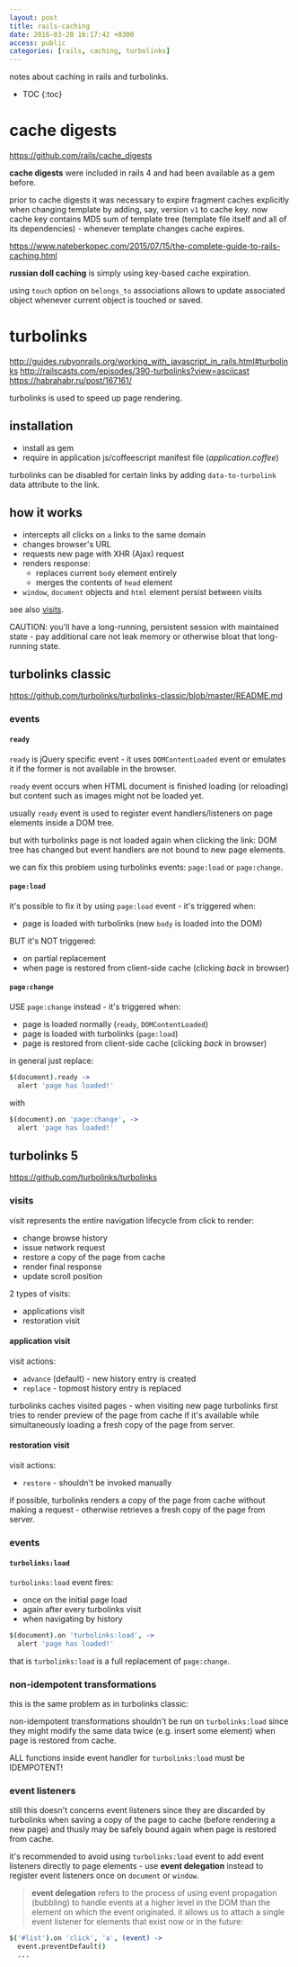 ```yaml
---
layout: post
title: rails-caching
date: 2016-03-20 16:17:42 +0300
access: public
categories: [rails, caching, turbolinks]
---
```


notes about caching in rails and turbolinks.

<!-- more -->

* TOC
{:toc}

# cache digests

<https://github.com/rails/cache_digests>

**cache digests** were included in rails 4 and had been available as a gem before.

prior to cache digests it was necessary to expire fragment caches explicitly
when changing template by adding, say, version `v1` to cache key.
now cache key contains MD5 sum of template tree (template file itself and
all of its dependencies) - whenever template changes cache expires.

<https://www.nateberkopec.com/2015/07/15/the-complete-guide-to-rails-caching.html>

**russian doll caching** is simply using key-based cache expiration.

using `touch` option on `belongs_to` associations allows to update
associated object whenever current object is touched or saved.

# turbolinks

<http://guides.rubyonrails.org/working_with_javascript_in_rails.html#turbolinks>
<http://railscasts.com/episodes/390-turbolinks?view=asciicast>
<https://habrahabr.ru/post/167161/>

turbolinks is used to speed up page rendering.

## installation

- install as gem
- require in application js/coffeescript manifest file (_application.coffee_)

turbolinks can be disabled for certain links by adding `data-to-turbolink`
data attribute to the link.

## how it works

- intercepts all clicks on `a` links to the same domain
- changes browser's URL
- requests new page with XHR (Ajax) request
- renders response:
  - replaces current `body` element entirely
  - merges the contents of `head` element
- `window`, `document` objects and `html` element persist between visits

see also [visits](#visits).

CAUTION: you'll have a long-running, persistent session with maintained state -
pay additional care not leak memory or otherwise bloat that long-running state.

## turbolinks classic

<https://github.com/turbolinks/turbolinks-classic/blob/master/README.md>

### events

#### `ready`

`ready` is jQuery specific event - it uses `DOMContentLoaded` event or
emulates it if the former is not available in the browser.

`ready` event occurs when HTML document is finished loading (or reloading)
but content such as images might not be loaded yet.

usually `ready` event is used to register event handlers/listeners
on page elements inside a DOM tree.

but with turbolinks page is not loaded again when clicking the link:
DOM tree has changed but event handlers are not bound to new page elements.

we can fix this problem using turbolinks events: `page:load` or `page:change`.

#### `page:load`

it's possible to fix it by using `page:load` event - it's triggered when:

- page is loaded with turbolinks (new `body` is loaded into the DOM)

BUT it's NOT triggered:

- on partial replacement
- when page is restored from client-side cache (clicking *back* in browser)

#### `page:change`

USE `page:change` instead - it's triggered when:

- page is loaded normally (`ready`, `DOMContentLoaded`)
- page is loaded with turbolinks (`page:load`)
- page is restored from client-side cache (clicking *back* in browser)

in general just replace:

```coffeescript
$(document).ready ->
  alert 'page has loaded!'
```

with

```coffeescript
$(document).on 'page:change', ->
  alert 'page has loaded!'
```

## turbolinks 5

<https://github.com/turbolinks/turbolinks>

### visits

visit represents the entire navigation lifecycle from click to render:

- change browse history
- issue network request
- restore a copy of the page from cache
- render final response
- update scroll position

2 types of visits:

- applications visit
- restoration visit

#### application visit

visit actions:

- `advance` (default) - new history entry is created
- `replace` - topmost history entry is replaced

turbolinks caches visited pages - when visiting new page turbolinks first
tries to render preview of the page from cache if it's available while
simultaneously loading a fresh copy of the page from server.

#### restoration visit

visit actions:

- `restore` - shouldn't be invoked manually

if possible, turbolinks renders a copy of the page from cache without
making a request - otherwise retrieves a fresh copy of the page from server.

### events

#### `turbolinks:load`

`turbolinks:load` event fires:

- once on the initial page load
- again after every turbolinks visit
- when navigating by history

```coffeescript
$(document).on 'turbolinks:load', ->
  alert 'page has loaded!'
```

that is `turbolinks:load` is a full replacement of `page:change`.

### non-idempotent transformations

this is the same problem as in turbolinks classic:

non-idempotent transformations shouldn't be run on `turbolinks:load`
since they might modify the same data twice (e.g. insert some element)
when page is restored from cache.

ALL functions inside event handler for `turbolinks:load` must be IDEMPOTENT!

### event listeners

still this doesn't concerns event listeners since they are discarded by
turbolinks when saving a copy of the page to cache (before rendering a new page)
and thusly may be safely bound again when page is restored from cache.

it's recommended to avoid using `turbolinks:load` event to add
event listeners directly to page elements - use **event delegation**
instead to register event listeners once on `document` or `window`.

> **event delegation** refers to the process of using event propagation (bubbling)
> to handle events at a higher level in the DOM than the element on which
> the event originated. it allows us to attach a single event listener for
> elements that exist now or in the future:

```coffeescript
$('#list').on 'click', 'a', (event) ->
  event.preventDefault()
  ...
```
